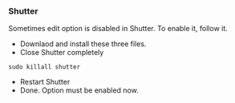 ### Shutter
Sometimes edit option is disabled in Shutter. 
To enable it, follow it.
* Downlaod and install these three files.
* Close Shutter completely
```
sudo killall shutter
```
* Restart Shutter
* Done. Option must be enabled now.
